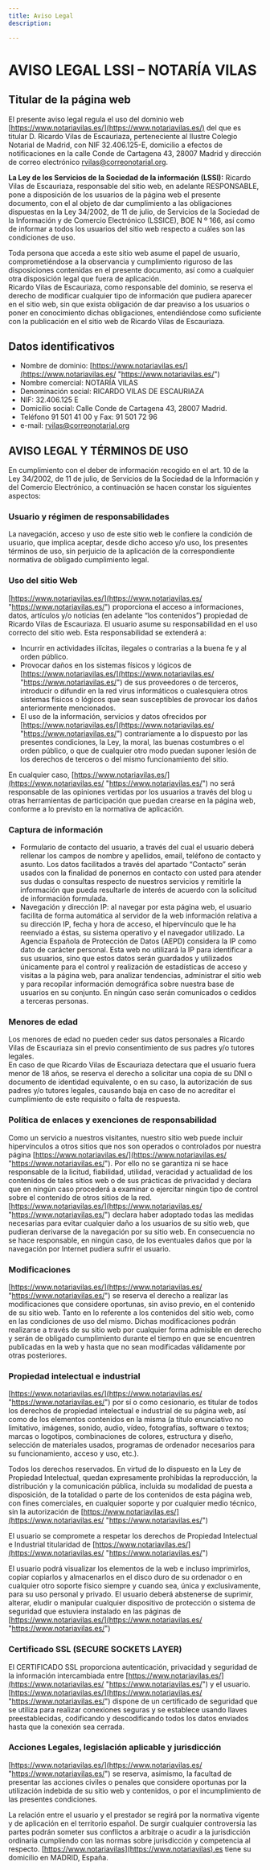```yaml
---
title: Aviso Legal
description: 

---
```

# AVISO LEGAL LSSI – NOTARÍA VILAS

## Titular de la página web

El presente aviso legal regula el uso del dominio web [https://www.notariavilas.es/](https://www.notariavilas.es/) del que es titular D. Ricardo Vilas de Escauriaza, perteneciente al Ilustre Colegio Notarial de Madrid, con NIF 32.406.125-E, domicilio a efectos de notificaciones en la calle Conde de Cartagena 43, 28007 Madrid y dirección de correo electrónico rvilas@correonotarial.org.

**La Ley de los Servicios de la Sociedad de la información (LSSI):** Ricardo Vilas de Escauriaza, responsable del sitio web, en adelante RESPONSABLE, pone a disposición de los usuarios de la página web el presente documento, con el al objeto de dar cumplimiento a las obligaciones dispuestas en la Ley 34/2002, de 11 de julio, de Servicios de la Sociedad de la Información y de Comercio Electrónico (LSSICE), BOE N º 166, así como de informar a todos los usuarios del sitio web respecto a cuáles son las condiciones de uso.

Toda persona que acceda a este sitio web asume el papel de usuario, comprometiéndose a la observancia y cumplimiento riguroso de las disposiciones contenidas en el presente documento, así como a cualquier otra disposición legal que fuera de aplicación.  
Ricardo Vilas de Escauriaza, como responsable del dominio, se reserva el derecho de modificar cualquier tipo de información que pudiera aparecer en el sitio web, sin que exista obligación de dar preaviso a los usuarios o poner en conocimiento dichas obligaciones, entendiéndose como suficiente con la publicación en el sitio web de Ricardo Vilas de Escauriaza.

## Datos identificativos

* Nombre de dominio: [https://www.notariavilas.es/](https://www.notariavilas.es/ "https://www.notariavilas.es/")
* Nombre comercial: NOTARÍA VILAS
* Denominación social: RICARDO VILAS DE ESCAURIAZA
* NIF: 32.406.125 E
* Domicilio social: Calle Conde de Cartagena 43, 28007 Madrid.
* Teléfono 91 501 41 00 y Fax: 91 501 72 96
* e-mail: [rvilas@correonotarial.org](mailto:rvilas@correonotarial.org)

## AVISO LEGAL Y TÉRMINOS DE USO

En cumplimiento con el deber de información recogido en el art. 10 de la Ley 34/2002, de 11 de julio, de Servicios de la Sociedad de la Información y del Comercio Electrónico, a continuación se hacen constar los siguientes aspectos:

### Usuario y régimen de responsabilidades

La navegación, acceso y uso de este sitio web le confiere la condición de usuario, que implica aceptar, desde dicho acceso y/o uso, los presentes términos de uso, sin perjuicio de la aplicación de la correspondiente normativa de obligado cumplimiento legal.

### Uso del sitio Web

[https://www.notariavilas.es/](https://www.notariavilas.es/ "https://www.notariavilas.es/") proporciona el acceso a informaciones, datos, artículos y/o noticias (en adelante “los contenidos”) propiedad de Ricardo Vilas de Escauriaza. El usuario asume su responsabilidad en el uso correcto del sitio web. Esta responsabilidad se extenderá a:

* Incurrir en actividades ilícitas, ilegales o contrarias a la buena fe y al orden público.
* Provocar daños en los sistemas físicos y lógicos de [https://www.notariavilas.es/](https://www.notariavilas.es/ "https://www.notariavilas.es/") de sus proveedores o de terceros, introducir o difundir en la red virus informáticos o cualesquiera otros sistemas físicos o lógicos que sean susceptibles de provocar los daños anteriormente mencionados.
* El uso de la información, servicios y datos ofrecidos por [https://www.notariavilas.es/](https://www.notariavilas.es/ "https://www.notariavilas.es/") contrariamente a lo dispuesto por las presentes condiciones, la Ley, la moral, las buenas costumbres o el orden público, o que de cualquier otro modo puedan suponer lesión de los derechos de terceros o del mismo funcionamiento del sitio.

En cualquier caso, [https://www.notariavilas.es/](https://www.notariavilas.es/ "https://www.notariavilas.es/") no será responsable de las opiniones vertidas por los usuarios a través del blog u otras herramientas de participación que puedan crearse en la página web, conforme a lo previsto en la normativa de aplicación.

### Captura de información

* Formulario de contacto del usuario, a través del cual el usuario deberá rellenar los campos de nombre y apellidos, email, teléfono de contacto y asunto. Los datos facilitados a través del apartado “Contacto” serán usados con la finalidad de ponernos en contacto con usted para atender sus dudas o consultas respecto de nuestros servicios y remitirle la información que pueda resultarle de interés de acuerdo con la solicitud de información formulada.
* Navegación y dirección IP: al navegar por esta página web, el usuario facilita de forma automática al servidor de la web información relativa a su dirección IP, fecha y hora de acceso, el hipervínculo que le ha reenviado a éstas, su sistema operativo y el navegador utilizado. La Agencia Española de Protección de Datos (AEPD) considera la IP como dato de carácter personal. Esta web no utilizará la IP para identificar a sus usuarios, sino que estos datos serán guardados y utilizados únicamente para el control y realización de estadísticas de acceso y visitas a la página web, para analizar tendencias, administrar el sitio web y para recopilar información demográfica sobre nuestra base de usuarios en su conjunto. En ningún caso serán comunicados o cedidos a terceras personas.

### Menores de edad

Los menores de edad no pueden ceder sus datos personales a Ricardo Vilas de Escauriaza sin el previo consentimiento de sus padres y/o tutores legales.  
En caso de que Ricardo Vilas de Escauriaza detectara que el usuario fuera menor de 18 años, se reserva el derecho a solicitar una copia de su DNI o documento de identidad equivalente, o en su caso, la autorización de sus padres y/o tutores legales, causando baja en caso de no acreditar el cumplimiento de este requisito o falta de respuesta.

### Política de enlaces y exenciones de responsabilidad

Como un servicio a nuestros visitantes, nuestro sitio web puede incluir hipervínculos a otros sitios que nos son operados o controlados por nuestra página [https://www.notariavilas.es/](https://www.notariavilas.es/ "https://www.notariavilas.es/"). Por ello no se garantiza ni se hace responsable de la licitud, fiabilidad, utilidad, veracidad y actualidad de los contenidos de tales sitios web o de sus prácticas de privacidad y declara que en ningún caso procederá a examinar o ejercitar ningún tipo de control sobre el contenido de otros sitios de la red.  
[https://www.notariavilas.es/](https://www.notariavilas.es/ "https://www.notariavilas.es/") declara haber adoptado todas las medidas necesarias para evitar cualquier daño a los usuarios de su sitio web, que pudieran derivarse de la navegación por su sitio web. En consecuencia no se hace responsable, en ningún caso, de los eventuales daños que por la navegación por Internet pudiera sufrir el usuario.

### Modificaciones

[https://www.notariavilas.es/](https://www.notariavilas.es/ "https://www.notariavilas.es/") se reserva el derecho a realizar las modificaciones que considere oportunas, sin aviso previo, en el contenido de su sitio web. Tanto en lo referente a los contenidos del sitio web, como en las condiciones de uso del mismo. Dichas modificaciones podrán realizarse a través de su sitio web por cualquier forma admisible en derecho y serán de obligado cumplimiento durante el tiempo en que se encuentren publicadas en la web y hasta que no sean modificadas válidamente por otras posteriores.

### Propiedad intelectual e industrial

[https://www.notariavilas.es/](https://www.notariavilas.es/ "https://www.notariavilas.es/") por sí o como cesionario, es titular de todos los derechos de propiedad intelectual e industrial de su página web, así como de los elementos contenidos en la misma (a título enunciativo no limitativo, imágenes, sonido, audio, vídeo, fotografías, software o textos; marcas o logotipos, combinaciones de colores, estructura y diseño, selección de materiales usados, programas de ordenador necesarios para su funcionamiento, acceso y uso, etc.).

Todos los derechos reservados. En virtud de lo dispuesto en la Ley de Propiedad Intelectual, quedan expresamente prohibidas la reproducción, la distribución y la comunicación pública, incluida su modalidad de puesta a disposición, de la totalidad o parte de los contenidos de esta página web, con fines comerciales, en cualquier soporte y por cualquier medio técnico, sin la autorización de [https://www.notariavilas.es/](https://www.notariavilas.es/ "https://www.notariavilas.es/")

El usuario se compromete a respetar los derechos de Propiedad Intelectual e Industrial titularidad de [https://www.notariavilas.es/](https://www.notariavilas.es/ "https://www.notariavilas.es/")

El usuario podrá visualizar los elementos de la web e incluso imprimirlos, copiar copiarlos y almacenarlos en el disco duro de su ordenador o en cualquier otro soporte físico siempre y cuando sea, única y exclusivamente, para su uso personal y privado. El usuario deberá abstenerse de suprimir, alterar, eludir o manipular cualquier dispositivo de protección o sistema de seguridad que estuviera instalado en las páginas de [https://www.notariavilas.es/](https://www.notariavilas.es/ "https://www.notariavilas.es/")

### Certificado SSL (SECURE SOCKETS LAYER)

El CERTIFICADO SSL proporciona autenticación, privacidad y seguridad de la información intercambiada entre [https://www.notariavilas.es/](https://www.notariavilas.es/ "https://www.notariavilas.es/") y el usuario.  
[https://www.notariavilas.es/](https://www.notariavilas.es/ "https://www.notariavilas.es/") dispone de un certificado de seguridad que se utiliza para realizar conexiones seguras y se establece usando llaves preestablecidas, codificando y descodificando todos los datos enviados hasta que la conexión sea cerrada.

### Acciones Legales, legislación aplicable y jurisdicción

[https://www.notariavilas.es/](https://www.notariavilas.es/ "https://www.notariavilas.es/") se reserva, asimismo, la facultad de presentar las acciones civiles o penales que considere oportunas por la utilización indebida de su sitio web y contenidos, o por el incumplimiento de las presentes condiciones.

La relación entre el usuario y el prestador se regirá por la normativa vigente y de aplicación en el territorio español. De surgir cualquier controversia las partes podrán someter sus conflictos a arbitraje o acudir a la jurisdicción ordinaria cumpliendo con las normas sobre jurisdicción y competencia al respecto. [https://www.notariavilas](https://www.notariavilas).es tiene su domicilio en MADRID, España.